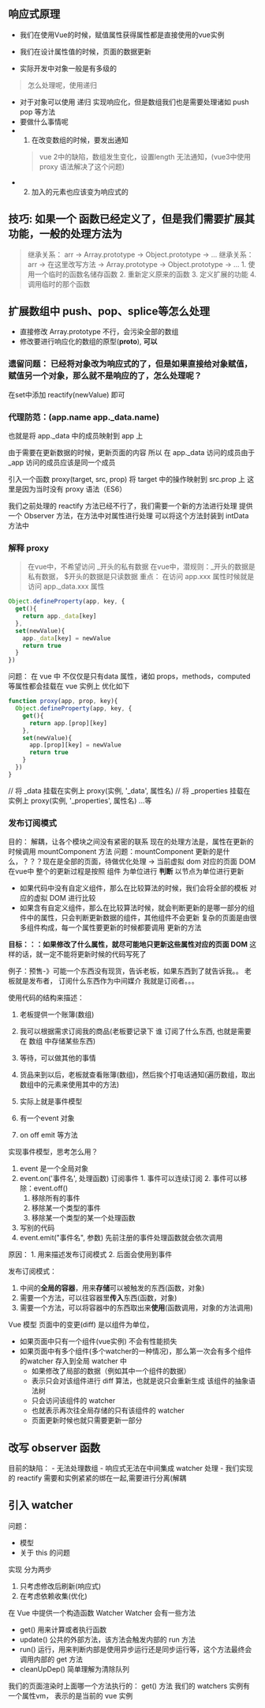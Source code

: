 ## 响应式原理
- 我们在使用Vue的时候，赋值属性获得属性都是直接使用的vue实例
- 我们在设计属性值的时候，页面的数据更新

- 实际开发中对象一般是有多级的
> 怎么处理呢，使用递归

- 对于对象可以使用 递归 实现响应化，但是数组我们也是需要处理诸如 push pop 等方法
- 要做什么事情呢
- 1. 在改变数组的时候，要发出通知
  > vue 2中的缺陷，数组发生变化，设置length 无法通知，(vue3中使用 proxy 语法解决了这个问题)
- 2. 加入的元素也应该变为响应式的
## 技巧: 如果一个 函数已经定义了，但是我们需要扩展其功能，一般的处理方法为
> 继承关系： arr -> Array.prototype -> Object.prototype -> ...
> 继承关系： arr -> 在这里改写方法 -> Array.prototype -> Object.prototype -> ...
    1. 使用一个临时的函数名储存函数
    2. 重新定义原来的函数
    3. 定义扩展的功能
    4. 调用临时的那个函数

## 扩展数组中 push、pop、splice等怎么处理
- 直接修改 Array.prototype 不行，会污染全部的数组
- 修改要进行响应化的数组的原型(__proto__), **可以**

### 遗留问题： 已经将对象改为响应式的了，但是如果直接给对象赋值，赋值另一个对象，那么就不是响应的了，怎么处理呢？
 在set中添加 reactify(newValue) 即可 

### 代理防范：(app.name app._data.name)
也就是将 app._data 中的成员映射到 app 上

由于需要在更新数据的时候，更新页面的内容
所以 在 app._data 访问的成员由于 _app 访问的成员应该是同一个成员

引入一个函数 proxy(target, src, prop) 将 target 中的操作映射到 src.prop 上
这里是因为当时没有 proxy 语法（ES6）

我们之前处理的 reactify 方法已经不行了，我们需要一个新的方法进行处理
提供一个 Observer 方法，在方法中对属性进行处理
可以将这个方法封装到 intData 方法中

### 解释 proxy
> 在vue中，不希望访问 _开头的私有数据
> 在vue中，潜规则：_开头的数据是私有数据， $开头的数据是只读数据
 重点： 在访问 app.xxx 属性时候就是访问 app._data.xxx 属性
 ```js
 Object.defineProperty(app, key, {
   get(){
     return app._data[key]
   },
   set(newValue){
     app._data[key] = newValue
     return true
   }
 })
 ```
 问题： 
 在 vue 中 不仅仅是只有data 属性，诸如 props，methods，computed 等属性都会挂载在 vue 实例上
 优化如下
 ```js
 function proxy(app, prop, key){
   Object.defineProperty(app, key, {
     get(){
       return app.[prop][key]
     },
     set(newValue){
       app.[prop][key] = newValue
       return true
     }
   })
 }
 ```
// 将 _data 挂载在实例上
proxy(实例, '_data', 属性名)
// 将 _properties 挂载在实例上
proxy(实例, '_properties', 属性名)
...等

### 发布订阅模式
目的： 解耦，让各个模块之间没有紧密的联系
现在的处理方法是，属性在更新的时候调用 mountComponent 方法
问题：mountComponent 更新的是什么，？？？现在是全部的页面，待做优化处理 -> 当前虚拟 dom 对应的页面 DOM
  在vue中 整个的更新过程是按照 组件 为单位进行 **判断** 以节点为单位进行更新
  - 如果代码中没有自定义组件，那么在比较算法的时候，我们会将全部的模板 对应的虚拟 DOM 进行比较
  - 如果含有自定义组件，那么在比较算法时候，就会判断更新的是哪一部分的组件中的属性，只会判断更新数据的组件，其他组件不会更新
  复杂的页面是由很多组件构成，每一个属性要更新的时候都要调用 更新的方法

  **目标：：：如果修改了什么属性，就尽可能地只更新这些属性对应的页面 DOM**
  这样的话，就一定不能将更新时候的代码写死了

  例子：预售-》可能一个东西没有现货，告诉老板，如果东西到了就告诉我。。
  老板就是发布者，
  订阅什么东西作为中间媒介
  我就是订阅者。。。

  使用代码的结构来描述：
  1. 老板提供一个账簿(数组)
  2. 我可以根据需求订阅我的商品(老板要记录下 谁 订阅了什么东西, 也就是需要在 数组 中存储某些东西)
  3. 等待，可以做其他的事情
  4. 货品来到以后，老板就查看账簿(数组)，然后挨个打电话通知(遍历数组，取出数组中的元素来使用其中的方法)
  5. 实际上就是事件模型

  1. 有一个event 对象
  2. on off emit 等方法
  
  实现事件模型，思考怎么用？
  1. event 是一个全局对象
  2. event.on('事件名', 处理函数) 订阅事件
    1. 事件可以连续订阅
    2. 事件可以移除：event.off()
      1. 移除所有的事件
      2. 移除某一个类型的事件
      3. 移除某一个类型的某一个处理函数
  3. 写别的代码
  4. event.emit("事件名", 参数) 先前注册的事件处理函数就会依次调用

  原因：
    1. 用来描述发布订阅模式
    2. 后面会使用到事件

发布订阅模式：
1. 中间的**全局的容器**，用来**存储**可以被触发的东西(函数，对象)
2. 需要一个方法，可以往容器里**传入**东西(函数，对象)
3. 需要一个方法，可以将容器中的东西取出来**使用**(函数调用，对象的方法调用)

Vue 模型
页面中的变更(diff) 是以组件为单位，
- 如果页面中只有一个组件(vue实例) 不会有性能损失
- 如果页面中有多个组件(多个watcher的一种情况)，那么第一次会有多个组件的watcher 存入到全局 watcher 中
  - 如果修改了局部的数据（例如其中一个组件的数据）
  - 表示只会对该组件进行 diff  算法，也就是说只会重新生成 该组件的抽象语法树
  - 只会访问该组件的 watcher
  - 也就表示再次往全局存储的只有该组件的 watcher
  - 页面更新时候也就只需要更新一部分

## 改写 observer 函数
  目前的缺陷： 
    - 无法处理数组
    - 响应式无法在中间集成 watcher 处理
    - 我们实现的 reactify 需要和实例紧紧的绑在一起,需要进行分离(解耦

## 引入 watcher 
问题：
  - 模型
  - 关于 this 的问题


实现
分为两步
  1. 只考虑修改后刷新(响应式)
  2. 在考虑依赖收集(优化)

在 Vue 中提供一个构造函数 Watcher
Watcher 会有一些方法
  - get() 用来计算或者执行函数
  - update() 公共的外部方法，该方法会触发内部的 run 方法
  - run() 运行，用来判断内部是使用异步运行还是同步运行等，这个方法最终会调用内部的 get 方法
  - cleanUpDep() 简单理解为清除队列

我们的页面渲染时上面哪一个方法执行的： get() 方法
我们的 watchers 实例有一个属性vm， 表示的是当前的 vue 实例


